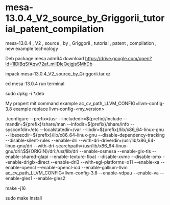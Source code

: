 # mesa-13.0.4_V2_source_by_Griggorii_tutorial_patent_compilation
mesa-13.0.4 , V2 , source , by , Griggorii , tutorial , patent , compilation , new example technology

Deb package mesa adm64 download https://drive.google.com/open?id=1IDiBqSfAqw72af_mlIDleQejgjsSMhDb

inpack mesa-13.0.4_V2_source_by_Griggorii.tar.xz

cd mesa-13.0.4 run terminal 

sudo dpkg -i *.deb

My propert mit command example ac_cv_path_LLVM_CONFIG=llvm-config-3.8 example replace llvm-config-<my_version>

./configure --prefix=/usr --includedir=\${prefix}/include --mandir=\${prefix}/share/man --infodir=\${prefix}/share/info --sysconfdir=/etc --localstatedir=/var --libdir=\${prefix}/lib/x86_64-linux-gnu --libexecdir=\${prefix}/lib/x86_64-linux-gnu --disable-dependency-tracking --disable-silent-rules --enable-dri --with-dri-driverdir=/usr/lib/x86_64-linux-gnu/dri --with-dri-searchpath=/usr/lib/x86_64-linux-gnu/dri:\\\$\${ORIGIN}/dri:/usr/lib/dri --enable-osmesa --enable-glx-tls --enable-shared-glapi --enable-texture-float --disable-xvmc --disable-omx --enable-driglx-direct --enable-dri3 --with-egl-platforms=x11 --enable-xa --enable-opencl --enable-opencl-icd --enable-gallium-llvm ac_cv_path_LLVM_CONFIG=llvm-config-3.8 --enable-vdpau --enable-va --enable-gles1 --enable-gles2

make -j16

sudo make install
